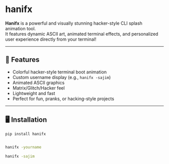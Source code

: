# hanifx

**Hanifx** is a powerful and visually stunning hacker-style CLI splash animation tool.  
It features dynamic ASCII art, animated terminal effects, and personalized user experience directly from your terminal!

---

## 🚀 Features

- Colorful hacker-style terminal boot animation
- Custom username display (e.g., `hanifx -sajim`)
- Animated ASCII graphics
- Matrix/Glitch/Hacker feel
- Lightweight and fast
- Perfect for fun, pranks, or hacking-style projects

---

## 🖥️ Installation

```bash
pip install hanifx


hanifx -yourname

hanifx -sajim

